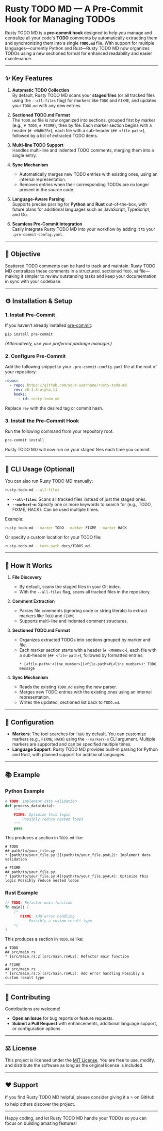 # **Rusty TODO MD** — A Pre-Commit Hook for Managing TODOs

Rusty TODO MD is a **pre-commit hook** designed to help you manage and centralize all your code's **TODO** comments by automatically extracting them and synchronizing them into a single **`TODO.md`** file. With support for multiple languages—currently Python and Rust—Rusty TODO MD now organizes TODOs using a new sectioned format for enhanced readability and easier maintenance.

---

## ✨ Key Features

1. **Automatic TODO Collection**  
   By default, Rusty TODO MD scans your **staged files** (or all tracked files using the `--all-files` flag) for markers like `TODO` and `FIXME`, and updates your `TODO.md` with any new entries.

2. **Sectioned TODO.md Format**  
   The `TODO.md` file is now organized into sections, grouped first by marker (e.g., `# TODO`, `# FIXME`), then by file. Each marker section begins with a header (`# <MARKER>`), each file with a sub-header (`## <file-path>`), followed by a list of extracted TODO items.

3. **Multi-line TODO Support**  
   Handles multi-line and indented TODO comments, merging them into a single entry.

4. **Sync Mechanism**  
   - Automatically merges new TODO entries with existing ones, using an internal representation.
   - Removes entries when their corresponding TODOs are no longer present in the source code.

5. **Language-Aware Parsing**  
   Supports precise parsing for **Python** and **Rust** out-of-the-box, with future plans for additional languages such as JavaScript, TypeScript, and Go.

6. **Seamless Pre-Commit Integration**  
   Easily integrate Rusty TODO MD into your workflow by adding it to your `.pre-commit-config.yaml`.

---

## 🚀 Objective

Scattered TODO comments can be hard to track and maintain. Rusty TODO MD centralizes these comments in a structured, sectioned `TODO.md` file—making it simpler to review outstanding tasks and keep your documentation in sync with your codebase.

---

## ⚙️ Installation & Setup

### 1. Install Pre-Commit
If you haven't already installed [pre-commit](https://pre-commit.com/):
```sh
pip install pre-commit
```
*(Alternatively, use your preferred package manager.)*

### 2. Configure Pre-Commit
Add the following snippet to your `.pre-commit-config.yaml` file at the root of your repository:
```yaml
repos:
  - repo: https://github.com/your-username/rusty-todo-md
    rev: v0.1.8-alpha.11
    hooks:
      - id: rusty-todo-md
```
Replace `rev` with the desired tag or commit hash.

### 3. Install the Pre-Commit Hook
Run the following command from your repository root:
```sh
pre-commit install
```
Rusty TODO MD will now run on your staged files each time you commit.

---

## 🧩 CLI Usage (Optional)

You can also run Rusty TODO MD manually:
```sh
rusty-todo-md --all-files
```
- **`--all-files`**: Scans all tracked files instead of just the staged ones.
- **`--marker`/`-m`**: Specify one or more keywords to search for (e.g., TODO, FIXME, HACK). Can be used multiple times.

Example:
```sh
rusty-todo-md --marker TODO --marker FIXME --marker HACK
```

Or specify a custom location for your TODO file:
```sh
rusty-todo-md --todo-path docs/TODOS.md
```

---

## 📝 How It Works

1. **File Discovery**  
   - By default, scans the staged files in your Git index.
   - With the `--all-files` flag, scans all tracked files in the repository.

2. **Comment Extraction**  
   - Parses file comments (ignoring code or string literals) to extract markers like `TODO` and `FIXME`.
   - Supports multi-line and indented comment structures.

3. **Sectioned TODO.md Format**  
   - Organizes extracted TODOs into sections grouped by marker and file.
   - Each marker section starts with a header (`# <MARKER>`), each file with a sub-header (`## <file-path>`), followed by formatted entries:
     ```
     * [<file-path>:<line_number>](<file-path>#L<line_number>): TODO message
     ```

4. **Sync Mechanism**  
   - Reads the existing `TODO.md` using the new parser.
   - Merges new TODO entries with the existing ones using an internal representation.
   - Writes the updated, sectioned list back to `TODO.md`.

---

## 🔧 Configuration

- **Markers**: The tool searches for `TODO` by default. You can customize markers (e.g., `FIXME`, `HACK`) using the `--marker`/`-m` CLI argument. Multiple markers are supported and can be specified multiple times.
- **Language Support**: Rusty TODO MD provides built-in parsing for Python and Rust, with planned support for additional languages.

---

## 📚 Example

### Python Example
```python
# TODO: Implement data validation
def process_data(data):
    """
    FIXME: Optimize this logic
        Possibly reduce nested loops
    """
    pass
```
This produces a section in `TODO.md` like:
```
# TODO
## path/to/your_file.py
* [path/to/your_file.py:2](path/to/your_file.py#L2): Implement data validation

# FIXME
## path/to/your_file.py
* [path/to/your_file.py:4](path/to/your_file.py#L4): Optimize this logic Possibly reduce nested loops
```

### Rust Example
```rust
// TODO: Refactor main function
fn main() {
    /*
       FIXME: Add error handling
           Possibly a custom result type
    */
}
```
This produces a section in `TODO.md` like:
```
# TODO
## src/main.rs
* [src/main.rs:2](src/main.rs#L2): Refactor main function

# FIXME
## src/main.rs
* [src/main.rs:5](src/main.rs#L5): Add error handling Possibly a custom result type
```

---

## 🤝 Contributing

Contributions are welcome!  
- **Open an Issue** for bug reports or feature requests.
- **Submit a Pull Request** with enhancements, additional language support, or configuration options.

---

## ⚖️ License

This project is licensed under the [MIT License](LICENSE). You are free to use, modify, and distribute the software as long as the original license is included.

---

## ❤️ Support

If you find Rusty TODO MD helpful, please consider giving it a ⭐ on GitHub to help others discover the project.

---

Happy coding, and let Rusty TODO MD handle your TODOs so you can focus on building amazing features!
